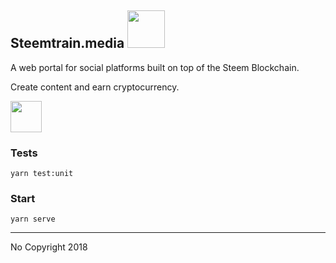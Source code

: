
## Steemtrain.media <img src="https://i.imgur.com/lbMq6nC.gif" width="60px" />

<p>A web portal for social platforms built on top of the Steem Blockchain.</p>
<p>Create content and earn cryptocurrency.</p>
<p><img src="https://i.imgur.com/6DsySBSt.gif" width="50px"/></p>


### Tests
`yarn test:unit`

### Start 
`yarn serve`

---
No Copyright 2018
